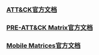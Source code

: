 ### [ATT&CK官方文档](https://attack.mitre.org/matrices/enterprise/)  
### [PRE-ATT&CK Matrix官方文档](https://attack.mitre.org/matrices/pre/)  
### [Mobile Matrices官方文档](https://attack.mitre.org/matrices/mobile/)  

